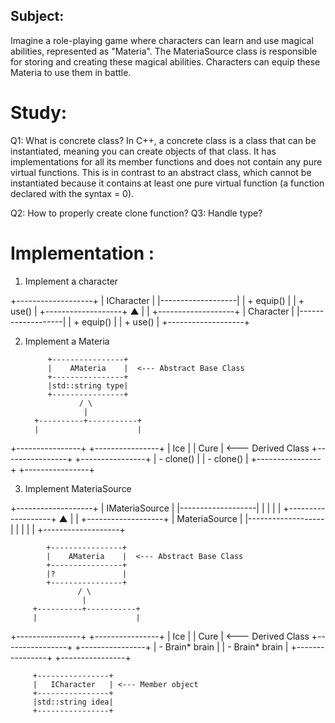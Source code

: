 ## Subject: 

Imagine a role-playing game where characters can learn and use magical abilities, represented as "Materia". 
The MateriaSource class is responsible for storing and creating these magical abilities. 
Characters can equip these Materia to use them in battle.

# Study: 
Q1: What is concrete class?
In C++, a concrete class is a class that can be instantiated, 
meaning you can create objects of that class. 
It has implementations for all its member functions and does not contain any pure virtual functions. 
This is in contrast to an abstract class, which cannot be instantiated because it contains at least one pure virtual function 
(a function declared with the syntax = 0).

Q2: How to properly create clone function?
Q3: Handle type?



# Implementation : 

1. Implement a character

+-------------------+
|     ICharacter    |
|-------------------|
| + equip()         |
| + use()           |
+-------------------+
        ▲
        |
        |
+-------------------+
|     Character     |
|-------------------|
| + equip()         |
| + use()           |
+-------------------+

2. Implement a Materia

            +----------------+
            |    AMateria    |  <--- Abstract Base Class
            +----------------+
            |std::string type|
            +----------------+
                   / \
                    |
         +----------+-----------+
         |                      |
+----------------+    +----------------+
|     Ice        |    |      Cure      | <--- Derived Class
+----------------+    +----------------+
| -  clone()     |    | - clone()      |
+----------------+    +----------------+

3. Implement MateriaSource

+-------------------+
|  IMateriaSource   |
|-------------------|
|                   |
|                   |
+-------------------+
        ▲
        |
        |
+-------------------+
|   MateriaSource   |
|-------------------|
|                   |
|                   |
+-------------------+


            +----------------+
            |    AMateria    |  <--- Abstract Base Class
            +----------------+
            |?               |
            +----------------+
                   / \
                    |
         +----------+-----------+
         |                      |
+----------------+    +----------------+
|     Ice        |    |      Cure      | <--- Derived Class
+----------------+    +----------------+
| - Brain* brain |    | - Brain* brain |
+----------------+    +----------------+
               

         +----------------+
         |   ICharacter   | <--- Member object
         +----------------+ 
         |std::string idea|
         +----------------+
